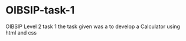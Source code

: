 # OIBSIP-task-1
OIBSIP Level 2 task 1 
the task given was a to develop a Calculator using html and css
